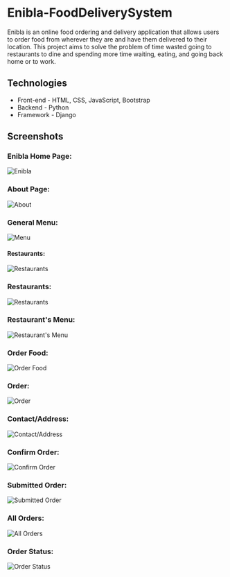 # Enibla-FoodDeliverySystem

Enibla is an online food ordering and delivery application that allows users to order food from wherever they are and have them delivered to their location. This project aims to solve the problem of time wasted going to restaurants to dine and spending more time waiting, eating, and going back home or to work.

## Technologies

* Front-end   - HTML, CSS, JavaScript, Bootstrap
* Backend     - Python
* Framework   - Django

## Screenshots

### Enibla Home Page:

![Enibla](https://github.com/anthony-ndegwa-dev/Enibla-FoodDeliverySystem/blob/main/readme_images/Screenshot(608).png)

### About Page:

![About](https://github.com/anthony-ndegwa-dev/Enibla-FoodDeliverySystem/blob/main/readme_images/Screenshot(622).png)

### General Menu:

![Menu](https://github.com/anthony-ndegwa-dev/Enibla-FoodDeliverySystem/blob/main/readme_images/Screenshot(620).png)

#### Restaurants:

![Restaurants](https://github.com/anthony-ndegwa-dev/Enibla-FoodDeliverySystem/blob/main/readme_images/Screenshot(621).png)

### Restaurants:

![Restaurants](https://github.com/anthony-ndegwa-dev/Enibla-FoodDeliverySystem/blob/main/readme_images/Screenshot(623).png)

### Restaurant's Menu:

![Restaurant's Menu](https://github.com/anthony-ndegwa-dev/Enibla-FoodDeliverySystem/blob/main/readme_images/Screenshot(624).png)

### Order Food:

![Order Food](https://github.com/anthony-ndegwa-dev/Enibla-FoodDeliverySystem/blob/main/readme_images/Screenshot(627).png)

### Order:

![Order](https://github.com/anthony-ndegwa-dev/Enibla-FoodDeliverySystem/blob/main/readme_images/Screenshot(626).png)

### Contact/Address:

![Contact/Address](https://github.com/anthony-ndegwa-dev/Enibla-FoodDeliverySystem/blob/main/readme_images/Screenshot(628).png)

### Confirm Order:

![Confirm Order](https://github.com/anthony-ndegwa-dev/Enibla-FoodDeliverySystem/blob/main/readme_images/Screenshot(629).png)

### Submitted Order:

![Submitted Order](https://github.com/anthony-ndegwa-dev/Enibla-FoodDeliverySystem/blob/main/readme_images/Screenshot(630).png)

### All Orders:

![All Orders](https://github.com/anthony-ndegwa-dev/Enibla-FoodDeliverySystem/blob/main/readme_images/Screenshot(631).png)

### Order Status:

![Order Status](https://github.com/anthony-ndegwa-dev/Enibla-FoodDeliverySystem/blob/main/readme_images/Screenshot(632).png)







